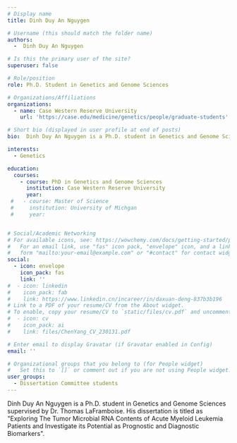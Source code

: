 ```yaml
---
# Display name
title: Dinh Duy An Nguygen

# Username (this should match the folder name)
authors:
  -  Dinh Duy An Nguygen

# Is this the primary user of the site?
superuser: false

# Role/position
role: Ph.D. Student in Genetics and Genome Sciences

# Organizations/Affiliations
organizations:
  - name: Case Western Reserve University
    url: 'https://case.edu/medicine/genetics/people/graduate-students'

# Short bio (displayed in user profile at end of posts)
bio:  Dinh Duy An Nguygen is a Ph.D. student in Genetics and Genome Sciences.

interests:
  - Genetics

education:
  courses:
    - course: PhD in Genetics and Genome Sciences
      institution: Case Western Reserve University
      year: 
 #   - course: Master of Science
 #     institution: University of Michgan
 #     year: 


# Social/Academic Networking
# For available icons, see: https://wowchemy.com/docs/getting-started/page-builder/#icons
#   For an email link, use "fas" icon pack, "envelope" icon, and a link in the
#   form "mailto:your-email@example.com" or "#contact" for contact widget.
social:
  - icon: envelope
    icon_pack: fas
    link: ''
#  - icon: linkedin
#    icon_pack: fab
#    link: https://www.linkedin.cn/incareer/in/daxuan-deng-837b3b196
# Link to a PDF of your resume/CV from the About widget.
# To enable, copy your resume/CV to `static/files/cv.pdf` and uncomment the lines below.
#  - icon: cv
#    icon_pack: ai
#    link: files/ChenYang_CV_230131.pdf

# Enter email to display Gravatar (if Gravatar enabled in Config)
email: ''

# Organizational groups that you belong to (for People widget)
#   Set this to `[]` or comment out if you are not using People widget.
user_groups:
  - Dissertation Committee students
---
```


Dinh Duy An Nguygen is a Ph.D. student in Genetics and Genome Sciences supervised by Dr. Thomas LaFramboise. His dissertation is titled as "Exploring The Tumor Microbial RNA Contents of Acute Myeloid Leukemia Patients and Investigate its Potential as Prognostic and Diagnostic Biomarkers".
